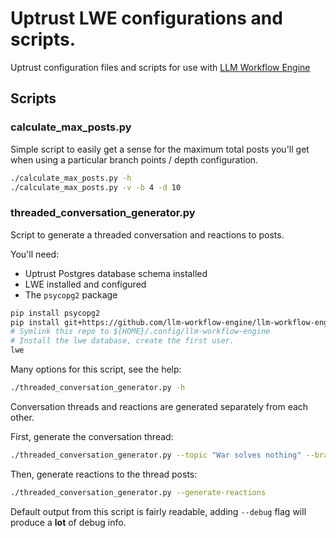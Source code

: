 # Uptrust LWE configurations and scripts.

Uptrust configuration files and scripts for use with [LLM Workflow Engine](https://github.com/llm-workflow-engine/llm-workflow-engine)

## Scripts

### calculate_max_posts.py

Simple script to easily get a sense for the maximum total posts you'll get when using a particular branch points / depth configuration.

```bash
./calculate_max_posts.py -h
./calculate_max_posts.py -v -b 4 -d 10
```

### threaded_conversation_generator.py

Script to generate a threaded conversation and reactions to posts.

You'll need:

* Uptrust Postgres database schema installed
* LWE installed and configured
* The `psycopg2` package

```bash
pip install psycopg2
pip install git+https://github.com/llm-workflow-engine/llm-workflow-engine
# Symlink this repo to ${HOME}/.config/llm-workflow-engine
# Install the lwe database, create the first user.
lwe
```

Many options for this script, see the help:

```bash
./threaded_conversation_generator.py -h
```

Conversation threads and reactions are generated separately from each other.

First, generate the conversation thread:

```bash
./threaded_conversation_generator.py --topic "War solves nothing" --branch-depth 3 --subtopic-max 2 --thread-length-max 8 --generate-conversation
```

Then, generate reactions to the thread posts:

```bash
./threaded_conversation_generator.py --generate-reactions
```

Default output from this script is fairly readable, adding `--debug` flag will produce a **lot** of debug info.
